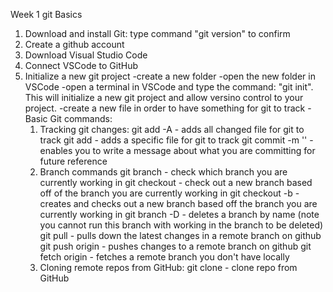 Week 1 git Basics

1. Download and install Git: type command "git version" to confirm
2. Create a github account
3. Download Visual Studio Code
4. Connect VSCode to GitHub
5. Initialize a new git project
   -create a new folder
   -open the new folder in VSCode
   -open a terminal in VSCode and type the command: "git init". This will initialize a new git project and allow versino control to your project.
   -create a new file in order to have something for git to track
   -Basic Git commands:
   1. Tracking git changes:
      git add -A - adds all changed file for git to track
      git add <fileName> - adds a specific file for git to track
      git commit -m '<commit message>' - enables you to write a message about what you are committing for future reference
   2. Branch commands
      git branch - check which branch you are currently working in
      git checkout <branchName> - check out a new branch based off of the branch you are currently working in
      git checkout -b <branchName> - creates and checks out a new branch based off the branch you are currently working in
      git branch -D <fileName> - deletes a branch by name (note you cannot run this branch with working in the branch to be deleted)
      git pull <branchName> - pulls down the latest changes in a remote branch on github
      git push origin <branchName> - pushes changes to a remote branch on github
      git fetch origin <branchName> - fetches a remote branch you don't have locally
   3. Cloning remote repos from GitHub:
      git clone <repoUrl> - clone repo from GitHub
